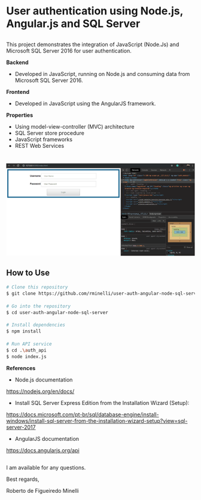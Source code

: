 # User authentication using Node.js, Angular.js and SQL Server

##
This project demonstrates the integration of JavaScript (Node.Js) and Microsoft SQL Server 2016 for user authentication.

__Backend__

* Developed in JavaScript, running on Node.js and consuming data from Microsoft SQL Server 2016.

__Frontend__

* Developed in JavaScript using the AngularJS framework.

__Properties__
* Using model-view-controller (MVC) architecture
* SQL Server store procedure
* JavaScript frameworks
* REST Web Services
  #

![](preview.gif)

## How to Use

```bash
# Clone this repository
$ git clone https://github.com/rminelli/user-auth-angular-node-sql-server

# Go into the repository
$ cd user-auth-angular-node-sql-server

# Install dependencies
$ npm install

# Run API service
$ cd .\auth_api
$ node index.js
```

__References__

* Node.js documentation 

https://nodejs.org/en/docs/

* Install SQL Server Express Edition from the Installation Wizard (Setup):

https://docs.microsoft.com/pt-br/sql/database-engine/install-windows/install-sql-server-from-the-installation-wizard-setup?view=sql-server-2017

* AngularJS documentation

https://docs.angularjs.org/api


##
 I am available for any questions.

 Best regards, 

 Roberto de Figueiredo Minelli
